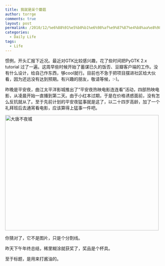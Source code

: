```yaml
---
title: 我就是采个蘑菇
author: torrge
comments: true
layout: post
permalink: /2010/12/%e6%88%91%e5%b0%b1%e6%98%af%e9%87%87%e4%b8%aa%e8%98%91%e8%8f%87/
categories:
  - Daily Life
tags:
  - Life
---
```

惯例，开头汇报下近况。最近对GTK比较感兴趣，花了些时间把PyGTK 2.x  ﻿tutorial 过了一遍。这周早些时候开始了蓄谋已久的饭否、豆瓣客户端的工作。没有什么设计，给自己作东西，够cool就行。目前也不急于把项目摆进社区给大伙看，因为还远没有达到预期。有兴趣的朋友，敬请等候，:-)。

昨晚是平安夜，曲江太平洋影城推出了“平安夜热映电影连连看”活动，四部热映电影，从凌晨开始一直播到第二天。由于小红本过期，于是在价格诱惑面前，没有怎么反抗就从了。至于先前计划的平安夜猛事就是这了，以二十四岁高龄，加了一个礼拜班后去通宵看电影，应该算得上猛事一件吧。

<img class="alignnone" title="大唐不夜城" src="http://pic.yupoo.com/convallariaa/AIQZbHIn/medium.jpg" alt="大唐不夜城" width="500" height="377" />

你猜对了，它不是图片，只是个分割线。

昨天下午年终总结，稀里糊涂就获奖了，奖品是个杯具。

至于标题，是用来打酱油的。
